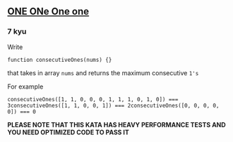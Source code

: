 <h2><a href=https://www.codewars.com/kata/588ac50727eb94c87700001f/train/javascript target="_blank">ONE ONe One one</a></h2><h3>7 kyu</h3><p>Write</p><pre><code class="language-javascript"><span class="cm-keyword">function</span> <span class="cm-def">consecutiveOnes</span>(<span class="cm-def">nums</span>) {}</code></pre><pre style="display: none;"><code class="language-cobol">        ConsecutiveOnes(nums)</code></pre><p>that takes in array <code>nums</code> and returns the maximum consecutive <code>1's</code></p><p>For example</p><pre><code class="language-javascript"><span class="cm-variable">consecutiveOnes</span>([<span class="cm-number">1</span>, <span class="cm-number">1</span>, <span class="cm-number">0</span>, <span class="cm-number">0</span>, <span class="cm-number">0</span>, <span class="cm-number">1</span>, <span class="cm-number">1</span>, <span class="cm-number">1</span>, <span class="cm-number">0</span>, <span class="cm-number">1</span>, <span class="cm-number">0</span>]) <span class="cm-operator">===</span> <span class="cm-number">3</span><span class="cm-variable">consecutiveOnes</span>([<span class="cm-number">1</span>, <span class="cm-number">1</span>, <span class="cm-number">0</span>, <span class="cm-number">0</span>, <span class="cm-number">1</span>]) <span class="cm-operator">===</span> <span class="cm-number">2</span><span class="cm-variable">consecutiveOnes</span>([<span class="cm-number">0</span>, <span class="cm-number">0</span>, <span class="cm-number">0</span>, <span class="cm-number">0</span>, <span class="cm-number">0</span>]) <span class="cm-operator">===</span> <span class="cm-number">0</span></code></pre><pre style="display: none;"><code class="language-cobol">      ConsecutiveOnes([<span class="cm-number">1</span>, <span class="cm-number">1</span>, <span class="cm-number">0</span>, <span class="cm-number">0</span>, <span class="cm-number">0</span>, <span class="cm-number">1</span>, <span class="cm-number">1</span>, <span class="cm-number">1</span>, <span class="cm-number">0</span>, <span class="cm-number">1</span>, <span class="cm-number">0</span>]) <span class="cm-builtin">=</span><span class="cm-builtin">&gt;</span> <span class="cm-number">3</span>      ConsecutiveOnes([<span class="cm-number">1</span>, <span class="cm-number">1</span>, <span class="cm-number">0</span>, <span class="cm-number">0</span>, <span class="cm-number">1</span>]) <span class="cm-builtin">=</span><span class="cm-builtin">&gt;</span> <span class="cm-number">2</span>      ConsecutiveOnes([<span class="cm-number">0</span>, <span class="cm-number">0</span>, <span class="cm-number">0</span>, <span class="cm-number">0</span>, <span class="cm-number">0</span>]) <span class="cm-builtin">=</span><span class="cm-builtin">&gt;</span> <span class="cm-number">0</span></code></pre><p><strong>PLEASE NOTE THAT THIS KATA HAS HEAVY PERFORMANCE TESTS AND YOU NEED OPTIMIZED CODE TO PASS IT</strong></p>